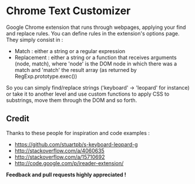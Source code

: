 # Chrome Text Customizer

Google Chrome extension that runs through webpages, applying your find and replace rules. You can define rules in the extension's options page. They simply consist in :

  - Match : either a string or a regular expression
  - Replacement : either a string or a function that receives arguments (node, match), where 'node' is the DOM node in which there was a match and 'match' the result array (as returned by RegExp.prototype.exec())

So you can simply find/replace strings ('keyboard' -> 'leopard' for instance) or take it to another level and use custom functions to apply CSS to substrings, move them through the DOM and so forth.


## Credit

Thanks to these people for inspiration and code examples :

- https://github.com/stuartpb/s-keyboard-leopard-g
- http://stackoverflow.com/a/4060635
- http://stackoverflow.com/a/15710692
- http://code.google.com/p/ireader-extension/





**Feedback and pull requests highly appreciated !**